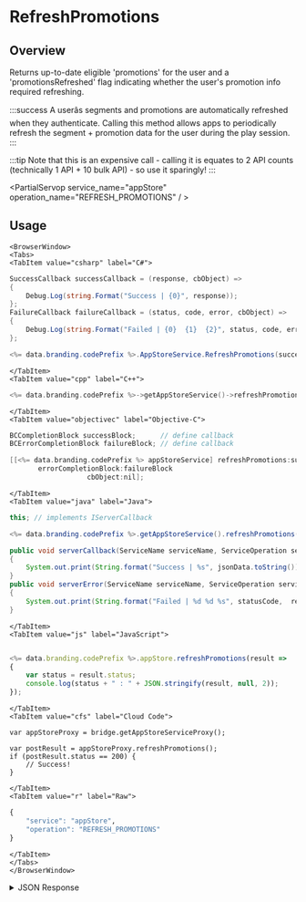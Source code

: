 # RefreshPromotions
## Overview
Returns up-to-date eligible 'promotions' for the user and a 'promotionsRefreshed' flag indicating whether the user's promotion info required refreshing.

:::success
A userâs segments and promotions are automatically refreshed when they authenticate. Calling this method allows apps to periodically refresh the segment + promotion data for the user during the play session.
:::

:::tip
Note that this is an expensive call - calling it is equates to 2 API counts (technically 1 API + 10 bulk API) - so use it sparingly!
:::

<PartialServop service_name="appStore" operation_name="REFRESH_PROMOTIONS" / >

## Usage

```mdx-code-block
<BrowserWindow>
<Tabs>
<TabItem value="csharp" label="C#">
```

```csharp
SuccessCallback successCallback = (response, cbObject) =>
{
    Debug.Log(string.Format("Success | {0}", response));
};
FailureCallback failureCallback = (status, code, error, cbObject) =>
{
    Debug.Log(string.Format("Failed | {0}  {1}  {2}", status, code, error));
};

<%= data.branding.codePrefix %>.AppStoreService.RefreshPromotions(successCallback, failureCallback);
```

```mdx-code-block
</TabItem>
<TabItem value="cpp" label="C++">
```

```cpp
<%= data.branding.codePrefix %>->getAppStoreService()->refreshPromotions(this);
```

```mdx-code-block
</TabItem>
<TabItem value="objectivec" label="Objective-C">
```

```objectivec
BCCompletionBlock successBlock;      // define callback
BCErrorCompletionBlock failureBlock; // define callback

[[<%= data.branding.codePrefix %> appStoreService] refreshPromotions:successBlock
       errorCompletionBlock:failureBlock
                   cbObject:nil];
```

```mdx-code-block
</TabItem>
<TabItem value="java" label="Java">
```

```java
this; // implements IServerCallback

<%= data.branding.codePrefix %>.getAppStoreService().refreshPromotions(this);

public void serverCallback(ServiceName serviceName, ServiceOperation serviceOperation, JSONObject jsonData)
{
    System.out.print(String.format("Success | %s", jsonData.toString()));
}
public void serverError(ServiceName serviceName, ServiceOperation serviceOperation, int statusCode, int reasonCode, String jsonError)
{
    System.out.print(String.format("Failed | %d %d %s", statusCode,  reasonCode, jsonError.toString()));
}
```

```mdx-code-block
</TabItem>
<TabItem value="js" label="JavaScript">
```

```javascript

<%= data.branding.codePrefix %>.appStore.refreshPromotions(result =>
{
	var status = result.status;
	console.log(status + " : " + JSON.stringify(result, null, 2));
});
```

```mdx-code-block
</TabItem>
<TabItem value="cfs" label="Cloud Code">
```

```cfscript
var appStoreProxy = bridge.getAppStoreServiceProxy();

var postResult = appStoreProxy.refreshPromotions();
if (postResult.status == 200) {
    // Success!
}
```

```mdx-code-block
</TabItem>
<TabItem value="r" label="Raw">
```

```r
{
	"service": "appStore",
	"operation": "REFRESH_PROMOTIONS"
}
```

```mdx-code-block
</TabItem>
</Tabs>
</BrowserWindow>
```

<details>
<summary>JSON Response</summary>

```json
{
  "data": {
    "promotionsRefreshed": false,
    "promotions": [
      {
        "gameId": "24591",
        "promotionId": 13,
        "type": "AUTOMATED",
        "name": "adtestidunder50",
        "message": "",
        "enabled": true,
        "segments": [
          3
        ],
        "prices": [
          {
            "itemId": "barBundle1Imp",
            "priceId": 0
          },
          {
            "itemId": "gemcollection",
            "priceId": 3
          }
        ],
        "notifications": [
          {
            "trigger": "ACTIVATED",
            "notificationTemplateId": 1
          }
        ],
        "duration": 5,
        "customJson": null,
        "isRetriggerable": true,
        "maxRetriggers": null,
        "maxPurchases": 1,
        "createdAt": 1619802897824,
        "updatedAt": 1619802981253,
        "version": 2,
        "triggeredForUserAt": 1619802981350,
        "expiresForUserAt": 1619820981350
      }
    ]
  },
  "status": 200
}
```
</details>

